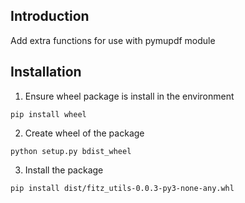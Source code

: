 ## Introduction
Add extra functions for use with pymupdf module

## Installation
1. Ensure wheel package is install in the environment
```
pip install wheel
```
2. Create wheel of the package
```
python setup.py bdist_wheel
```
3. Install the package
```
pip install dist/fitz_utils-0.0.3-py3-none-any.whl
```